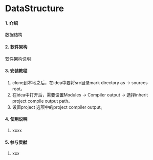 # DataStructure

#### 1. 介绍
数据结构

#### 2. 软件架构
软件架构说明


#### 3. 安装教程

1.  clone到本地之后，在idea中要将src目录mark directory as -> sources root。
2.  在idea中打开后，需要设置Modules -> Compiler output -> 选择inherit project compile output path。
3.  设置project 选项中的project compiler output。
 
#### 4. 使用说明

1.  xxxx

#### 5. 参与贡献

1.  xxx

